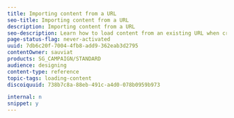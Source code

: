 ```yaml
---
title: Importing content from a URL
seo-title: Importing content from a URL
description: Importing content from a URL
seo-description: Learn how to load content from an existing URL when creating an email.
page-status-flag: never-activated
uuid: 7db6c20f-7004-4fb8-add9-362eab3d2795
contentOwner: sauviat
products: SG_CAMPAIGN/STANDARD
audience: designing
content-type: reference
topic-tags: loading-content
discoiquuid: 738b7c8a-88eb-491c-a4d0-078b0959b973

internal: n
snippet: y
---
```


<!--# Importing content from a URL{#importing-content-from-a-url}

Before importing content from a URL, make sure it follows the requirements below:

* The content needs to be publicly available via this URL.
* For security reasons, only URLs beginning with **[!UICONTROL https]** are allowed.
* Make sure that all resources (images, CSS) are set in absolute links and in HTTPS. Otherwise, after sending the email, the mirror page would be displayed without its resources. Here is an example of an absolute link definition:

  ```
  <a href="https://www.mywebsite.com/images/myimage.png">
  ```

>[!NOTE]
>
>Loading content from a URL is available for the email channel only.

To retrieve existing content form a URL, follow the steps below:

1. From the Email Designer home page, select the **[!UICONTROL Import from URL]** button.

   ![](assets/email_designer_importfromurl.png)

1. Define the URL from which the content will be retrieved.
1. Click **[!UICONTROL Confirm]**.

**Related topic:**

[Importing content from a URL](https://helpx.adobe.com/campaign/kt/acs/using/acs-email-designer-tutorial.html#Workingwithexistingcontent) video

## Retrieving content from a URL automatically at preparation time {#retrieving-content-from-a-url-automatically-at-preparation-time}

Importing content from a URL during message preparation enables you to retrieve the latest HTML content each time the email is prepared. This way, the content of recurring emails is always up-to-date at the time of their sending. This feature also enables you to create a message scheduled at a specific date, even if the content is not ready yet.

To retrieve content at preparation time, follow the steps below:

1. Select the **[!UICONTROL Content imported during preparation]** option.

   ![](assets/email_designer_importfromurl2.png)

1. The URL content displays in the editor as read-only.

   >[!CAUTION]
   >
   >At this step, the HTML display in the content editor should not be taken into account. It will be retrieved at the preparation phase.

1. To preview the URL content that has been retrieved, open the message once it is created then click the **[!UICONTROL Preview]** button.

It is possible to personalize the remote URL from which the content will be retrieved. To do this, follow the steps below:

1. Click the email label on top of the screen to acces the Email Designer **[!UICONTROL Properties]** tab.
1. Find the **[!UICONTROL Remote URL]** field.

   ![](assets/email_designer_importfromurl4.png)

1. Insert the desired personalization field, content block or dynamic text.

   The **[!UICONTROL Current date - YYYYMMDD]** content block, for example, enables you to insert the date of the day.

   >[!NOTE]
   >
   >The available personalization fields are linked to **Delivery** attributes only (email creation date, status, campaign label...).
-->
